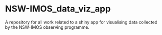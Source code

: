 # NSW-IMOS_data_viz_app
A repository for all work related to a shiny app for visualising data collected by the NSW-IMOS observing programme.
